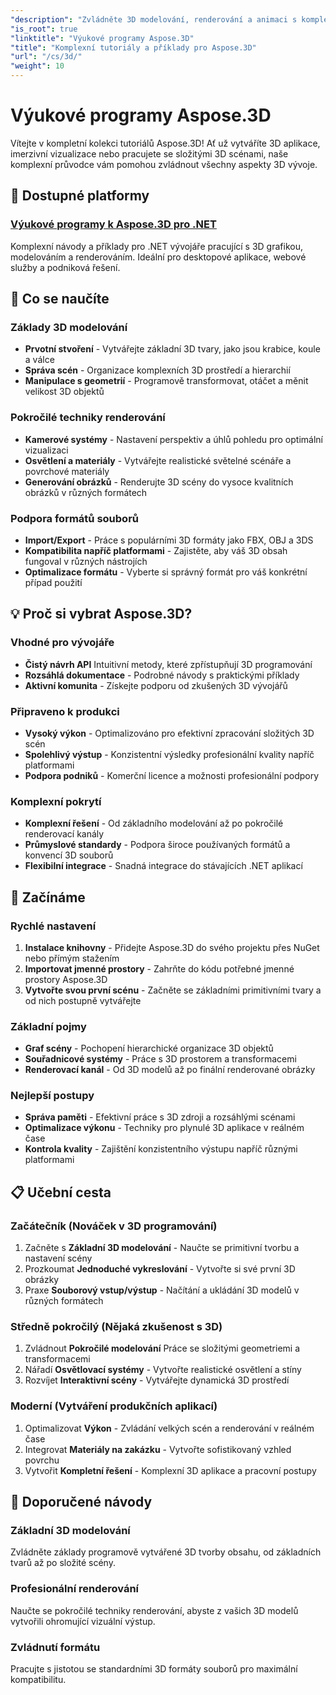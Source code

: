 ```yaml
---
"description": "Zvládněte 3D modelování, renderování a animaci s komplexními tutoriály Aspose.3D. Od základního modelování až po pokročilé techniky renderování."
"is_root": true
"linktitle": "Výukové programy Aspose.3D"
"title": "Komplexní tutoriály a příklady pro Aspose.3D"
"url": "/cs/3d/"
"weight": 10
---
```


# Výukové programy Aspose.3D

Vítejte v kompletní kolekci tutoriálů Aspose.3D! Ať už vytváříte 3D aplikace, imerzivní vizualizace nebo pracujete se složitými 3D scénami, naše komplexní průvodce vám pomohou zvládnout všechny aspekty 3D vývoje.

## 🎯 Dostupné platformy

### [Výukové programy k Aspose.3D pro .NET](./net/)
Komplexní návody a příklady pro .NET vývojáře pracující s 3D grafikou, modelováním a renderováním. Ideální pro desktopové aplikace, webové služby a podniková řešení.

## 🚀 Co se naučíte

### **Základy 3D modelování**
- **Prvotní stvoření** - Vytvářejte základní 3D tvary, jako jsou krabice, koule a válce
- **Správa scén** - Organizace komplexních 3D prostředí a hierarchií  
- **Manipulace s geometrií** - Programově transformovat, otáčet a měnit velikost 3D objektů

### **Pokročilé techniky renderování**
- **Kamerové systémy** - Nastavení perspektiv a úhlů pohledu pro optimální vizualizaci
- **Osvětlení a materiály** - Vytvářejte realistické světelné scénáře a povrchové materiály
- **Generování obrázků** - Renderujte 3D scény do vysoce kvalitních obrázků v různých formátech

### **Podpora formátů souborů**
- **Import/Export** - Práce s populárními 3D formáty jako FBX, OBJ a 3DS
- **Kompatibilita napříč platformami** - Zajistěte, aby váš 3D obsah fungoval v různých nástrojích
- **Optimalizace formátu** - Vyberte si správný formát pro váš konkrétní případ použití

## 💡 Proč si vybrat Aspose.3D?

### **Vhodné pro vývojáře**
- **Čistý návrh API** Intuitivní metody, které zpřístupňují 3D programování
- **Rozsáhlá dokumentace** - Podrobné návody s praktickými příklady
- **Aktivní komunita** - Získejte podporu od zkušených 3D vývojářů

### **Připraveno k produkci**
- **Vysoký výkon** - Optimalizováno pro efektivní zpracování složitých 3D scén
- **Spolehlivý výstup** - Konzistentní výsledky profesionální kvality napříč platformami
- **Podpora podniků** - Komerční licence a možnosti profesionální podpory

### **Komplexní pokrytí**
- **Komplexní řešení** - Od základního modelování až po pokročilé renderovací kanály
- **Průmyslové standardy** - Podpora široce používaných formátů a konvencí 3D souborů
- **Flexibilní integrace** - Snadná integrace do stávajících .NET aplikací

## 🔧 Začínáme

### **Rychlé nastavení**
1. **Instalace knihovny** - Přidejte Aspose.3D do svého projektu přes NuGet nebo přímým stažením
2. **Importovat jmenné prostory** - Zahrňte do kódu potřebné jmenné prostory Aspose.3D
3. **Vytvořte svou první scénu** - Začněte se základními primitivními tvary a od nich postupně vytvářejte

### **Základní pojmy**
- **Graf scény** - Pochopení hierarchické organizace 3D objektů
- **Souřadnicové systémy** - Práce s 3D prostorem a transformacemi
- **Renderovací kanál** - Od 3D modelů až po finální renderované obrázky

### **Nejlepší postupy**
- **Správa paměti** - Efektivní práce s 3D zdroji a rozsáhlými scénami
- **Optimalizace výkonu** - Techniky pro plynulé 3D aplikace v reálném čase
- **Kontrola kvality** - Zajištění konzistentního výstupu napříč různými platformami

## 📋 Učební cesta

### **Začátečník** (Nováček v 3D programování)
1. Začněte s **Základní 3D modelování** - Naučte se primitivní tvorbu a nastavení scény
2. Prozkoumat **Jednoduché vykreslování** - Vytvořte si své první 3D obrázky
3. Praxe **Souborový vstup/výstup** - Načítání a ukládání 3D modelů v různých formátech

### **Středně pokročilý** (Nějaká zkušenost s 3D)
1. Zvládnout **Pokročilé modelování** Práce se složitými geometriemi a transformacemi
2. Nářadí **Osvětlovací systémy** - Vytvořte realistické osvětlení a stíny
3. Rozvíjet **Interaktivní scény** - Vytvářejte dynamická 3D prostředí

### **Moderní** (Vytváření produkčních aplikací)
1. Optimalizovat **Výkon** - Zvládání velkých scén a renderování v reálném čase
2. Integrovat **Materiály na zakázku** - Vytvořte sofistikovaný vzhled povrchu
3. Vytvořit **Kompletní řešení** - Komplexní 3D aplikace a pracovní postupy

## 🌟 Doporučené návody

### **Základní 3D modelování**
Zvládněte základy programově vytvářené 3D tvorby obsahu, od základních tvarů až po složité scény.

### **Profesionální renderování**
Naučte se pokročilé techniky renderování, abyste z vašich 3D modelů vytvořili ohromující vizuální výstup.

### **Zvládnutí formátu**
Pracujte s jistotou se standardními 3D formáty souborů pro maximální kompatibilitu.